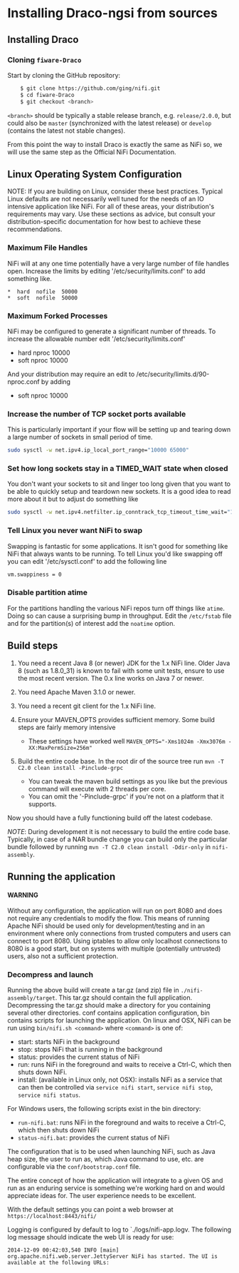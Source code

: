 # Installing Draco-ngsi from sources

## Installing Draco

### Cloning `fiware-Draco`

Start by cloning the GitHub repository:

```bash
    $ git clone https://github.com/ging/nifi.git
    $ cd fiware-Draco
    $ git checkout <branch>
```

`<branch>` should be typically a stable release branch, e.g. `release/2.0.0`, but could also be `master` (synchronized
with the latest release) or `develop` (contains the latest not stable changes).

From this point the way to install Draco is exactly the same as NiFi so, we will use the same step as the Official NiFi
Documentation.

## Linux Operating System Configuration

NOTE: If you are building on Linux, consider these best practices. Typical Linux defaults are not necessarily well tuned
for the needs of an IO intensive application like NiFi. For all of these areas, your distribution's requirements may
vary. Use these sections as advice, but consult your distribution-specific documentation for how best to achieve these
recommendations.

### Maximum File Handles

NiFi will at any one time potentially have a very large number of file handles open. Increase the limits by editing
'/etc/security/limits.conf' to add something like.

```text
*  hard  nofile  50000
*  soft  nofile  50000
```

### Maximum Forked Processes

NiFi may be configured to generate a significant number of threads. To increase the allowable number edit
'/etc/security/limits.conf'

-   hard nproc 10000
-   soft nproc 10000

And your distribution may require an edit to /etc/security/limits.d/90-nproc.conf by adding

-   soft nproc 10000

### Increase the number of TCP socket ports available

This is particularly important if your flow will be setting up and tearing down a large number of sockets in small
period of time.

```bash
sudo sysctl -w net.ipv4.ip_local_port_range="10000 65000"
```

### Set how long sockets stay in a TIMED_WAIT state when closed

You don't want your sockets to sit and linger too long given that you want to be able to quickly setup and teardown new
sockets. It is a good idea to read more about it but to adjust do something like

```bash
sudo sysctl -w net.ipv4.netfilter.ip_conntrack_tcp_timeout_time_wait="1"
```

### Tell Linux you never want NiFi to swap

Swapping is fantastic for some applications. It isn't good for something like NiFi that always wants to be running. To
tell Linux you'd like swapping off you can edit '/etc/sysctl.conf' to add the following line

```bash
vm.swappiness = 0
```

### Disable partition atime

For the partitions handling the various NiFi repos turn off things like `atime`. Doing so can cause a surprising bump in
throughput. Edit the `/etc/fstab` file and for the partition\(s\) of interest add the `noatime` option.

## Build steps

1.  You need a recent Java 8 (or newer) JDK for the 1.x NiFi line. Older Java 8 (such as 1.8.0_31) is known to fail with
    some unit tests, ensure to use the most recent version. The 0.x line works on Java 7 or newer.
2.  You need Apache Maven 3.1.0 or newer.
3.  You need a recent git client for the 1.x NiFi line.
4.  Ensure your MAVEN_OPTS provides sufficient memory. Some build steps are fairly memory intensive
    -   These settings have worked well `MAVEN_OPTS="-Xms1024m -Xmx3076m -XX:MaxPermSize=256m"`
5.  Build the entire code base. In the root dir of the source tree run `mvn -T C2.0 clean install -Pinclude-grpc`

    -   You can tweak the maven build settings as you like but the previous command will execute with 2 threads per
        core.
    -   You can omit the '-Pinclude-grpc' if you're not on a platform that it supports.

Now you should have a fully functioning build off the latest codebase.

_NOTE_: During development it is not necessary to build the entire code base. Typically, in case of a NAR bundle change
you can build only the particular bundle followed by running `mvn -T C2.0 clean install -Ddir-only` in `nifi-assembly`.

## Running the application

#### **WARNING**

Without any configuration, the application will run on port 8080 and does not require any credentials to modify the
flow. This means of running Apache NiFi should be used only for development/testing and in an environment where only
connections from trusted computers and users can connect to port 8080. Using iptables to allow only localhost
connections to 8080 is a good start, but on systems with multiple (potentially untrusted) users, also not a sufficient
protection.

### Decompress and launch

Running the above build will create a tar.gz (and zip) file in `./nifi-assembly/target`. This tar.gz should contain the
full application. Decompressing the tar.gz should make a directory for you containing several other directories. conf
contains application configuration, bin contains scripts for launching the application. On linux and OSX, NiFi can be
run using `bin/nifi.sh <command>` where `<command>` is one of:

-   start: starts NiFi in the background
-   stop: stops NiFi that is running in the background
-   status: provides the current status of NiFi
-   run: runs NiFi in the foreground and waits to receive a Ctrl-C, which then shuts down NiFi.
-   install: (available in Linux only, not OSX): installs NiFi as a service that can then be controlled via
    `service nifi start`, `service nifi stop`, `service nifi status`.

For Windows users, the following scripts exist in the bin directory:

-   `run-nifi.bat`: runs NiFi in the foreground and waits to receive a Ctrl-C, which then shuts down NiFi
-   `status-nifi.bat`: provides the current status of NiFi

The configuration that is to be used when launching NiFi, such as Java heap size, the user to run as, which Java command
to use, etc. are configurable via the `conf/bootstrap.conf` file.

The entire concept of how the application will integrate to a given OS and run as an enduring service is something we're
working hard on and would appreciate ideas for. The user experience needs to be excellent.

With the default settings you can point a web browser at `https://localhost:8443/nifi/`

Logging is configured by default to log to `./logs/nifi-app.logv. The following log message should indicate the web UI
is ready for use:

```text
2014-12-09 00:42:03,540 INFO [main] org.apache.nifi.web.server.JettyServer NiFi has started. The UI is available at the following URLs:
```
